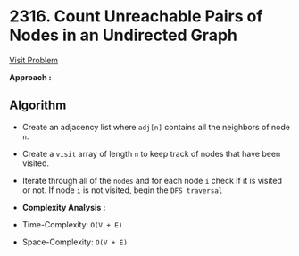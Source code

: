 # 2316. Count Unreachable Pairs of Nodes in an Undirected Graph

[Visit Problem](https://leetcode.com/problems/count-unreachable-pairs-of-nodes-in-an-undirected-graph/description/)

**Approach :**<br/>

## Algorithm

-   Create an adjacency list where `adj[n]` contains all the neighbors of node `n`.
-   Create a `visit` array of length `n` to keep track of nodes that have been visited.
-   Iterate through all of the `nodes` and for each node `i` check if it is visited or not. If node `i` is not visited, begin the `DFS traversal`

-   **Complexity Analysis :**<br/>

-   Time-Complexity: `O(V + E)`
-   Space-Complexity: `O(V + E)`
